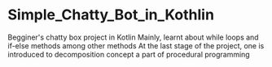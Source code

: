 # Simple_Chatty_Bot_in_Kothlin
Begginer's chatty box project in Kotlin
Mainly, learnt about while loops and if-else methods among other methods
At the last stage of the project, one is introduced to decomposition concept a part of procedural programming 
